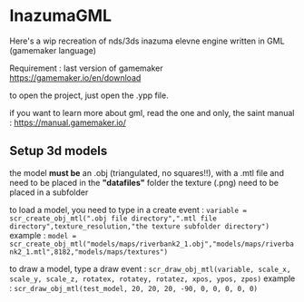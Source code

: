 # InazumaGML

Here's a wip recreation of nds/3ds inazuma elevne engine written in GML (gamemaker language)

Requirement : last version of gamemaker 
https://gamemaker.io/en/download

to open the project, just open the .ypp file.

if you want to learn more about gml, read the one and only, the saint manual : https://manual.gamemaker.io/

## Setup 3d models

the model **must be** an .obj (triangulated, no squares!!), with a .mtl file and need to be placed in the **"datafiles"** folder
the texture (.png) need to be placed in a subfolder 

to load a model, you need to type in a create event :
```variable = scr_create_obj_mtl(".obj file directory",".mtl file directory",texture_resolution,"the texture subfolder directory")```
example :
``model = scr_create_obj_mtl("models/maps/riverbank2_1.obj","models/maps/riverbank2_1.mtl",8182,"models/maps/textures")``

to draw a model, type a draw event :
``scr_draw_obj_mtl(variable, scale_x, scale_y, scale_z, rotatex, rotatey, rotatez, xpos, ypos, zpos)``
example :
``scr_draw_obj_mtl(test_model, 20, 20, 20, -90, 0, 0, 0, 0, 0)``


